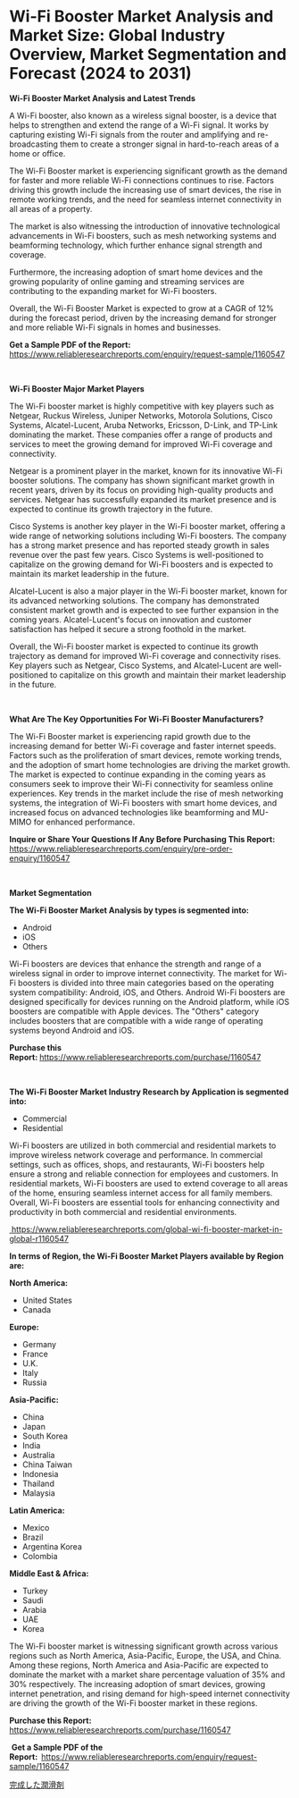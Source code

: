 <p><h1>Wi-Fi Booster Market Analysis and Market Size: Global Industry Overview, Market Segmentation and Forecast (2024 to 2031)</h1></p><p><strong>Wi-Fi Booster Market Analysis and Latest Trends</strong></p>
<p><p>A Wi-Fi booster, also known as a wireless signal booster, is a device that helps to strengthen and extend the range of a Wi-Fi signal. It works by capturing existing Wi-Fi signals from the router and amplifying and re-broadcasting them to create a stronger signal in hard-to-reach areas of a home or office.</p><p>The Wi-Fi Booster market is experiencing significant growth as the demand for faster and more reliable Wi-Fi connections continues to rise. Factors driving this growth include the increasing use of smart devices, the rise in remote working trends, and the need for seamless internet connectivity in all areas of a property.</p><p>The market is also witnessing the introduction of innovative technological advancements in Wi-Fi boosters, such as mesh networking systems and beamforming technology, which further enhance signal strength and coverage.</p><p>Furthermore, the increasing adoption of smart home devices and the growing popularity of online gaming and streaming services are contributing to the expanding market for Wi-Fi boosters.</p><p>Overall, the Wi-Fi Booster Market is expected to grow at a CAGR of 12% during the forecast period, driven by the increasing demand for stronger and more reliable Wi-Fi signals in homes and businesses.</p></p>
<p><strong>Get a Sample PDF of the Report:&nbsp;</strong> <a href="https://www.reliableresearchreports.com/enquiry/request-sample/1160547">https://www.reliableresearchreports.com/enquiry/request-sample/1160547</a></p>
<p>&nbsp;</p>
<p><strong>Wi-Fi Booster Major Market Players</strong></p>
<p><p>The Wi-Fi booster market is highly competitive with key players such as Netgear, Ruckus Wireless, Juniper Networks, Motorola Solutions, Cisco Systems, Alcatel-Lucent, Aruba Networks, Ericsson, D-Link, and TP-Link dominating the market. These companies offer a range of products and services to meet the growing demand for improved Wi-Fi coverage and connectivity.</p><p>Netgear is a prominent player in the market, known for its innovative Wi-Fi booster solutions. The company has shown significant market growth in recent years, driven by its focus on providing high-quality products and services. Netgear has successfully expanded its market presence and is expected to continue its growth trajectory in the future.</p><p>Cisco Systems is another key player in the Wi-Fi booster market, offering a wide range of networking solutions including Wi-Fi boosters. The company has a strong market presence and has reported steady growth in sales revenue over the past few years. Cisco Systems is well-positioned to capitalize on the growing demand for Wi-Fi boosters and is expected to maintain its market leadership in the future.</p><p>Alcatel-Lucent is also a major player in the Wi-Fi booster market, known for its advanced networking solutions. The company has demonstrated consistent market growth and is expected to see further expansion in the coming years. Alcatel-Lucent's focus on innovation and customer satisfaction has helped it secure a strong foothold in the market.</p><p>Overall, the Wi-Fi booster market is expected to continue its growth trajectory as demand for improved Wi-Fi coverage and connectivity rises. Key players such as Netgear, Cisco Systems, and Alcatel-Lucent are well-positioned to capitalize on this growth and maintain their market leadership in the future.</p></p>
<p>&nbsp;</p>
<p><strong>What Are The Key Opportunities For Wi-Fi Booster Manufacturers?</strong></p>
<p><p>The Wi-Fi Booster market is experiencing rapid growth due to the increasing demand for better Wi-Fi coverage and faster internet speeds. Factors such as the proliferation of smart devices, remote working trends, and the adoption of smart home technologies are driving the market growth. The market is expected to continue expanding in the coming years as consumers seek to improve their Wi-Fi connectivity for seamless online experiences. Key trends in the market include the rise of mesh networking systems, the integration of Wi-Fi boosters with smart home devices, and increased focus on advanced technologies like beamforming and MU-MIMO for enhanced performance.</p></p>
<p><strong>Inquire or Share Your Questions If Any Before Purchasing This Report:</strong> <a href="https://www.reliableresearchreports.com/enquiry/pre-order-enquiry/1160547">https://www.reliableresearchreports.com/enquiry/pre-order-enquiry/1160547</a></p>
<p>&nbsp;</p>
<p><strong>Market Segmentation</strong></p>
<p><strong>The Wi-Fi Booster Market Analysis by types is segmented into:</strong></p>
<p><ul><li>Android</li><li>iOS</li><li>Others</li></ul></p>
<p><p>Wi-Fi boosters are devices that enhance the strength and range of a wireless signal in order to improve internet connectivity. The market for Wi-Fi boosters is divided into three main categories based on the operating system compatibility: Android, iOS, and Others. Android Wi-Fi boosters are designed specifically for devices running on the Android platform, while iOS boosters are compatible with Apple devices. The "Others" category includes boosters that are compatible with a wide range of operating systems beyond Android and iOS.</p></p>
<p><strong>Purchase this Report:&nbsp;</strong><a href="https://www.reliableresearchreports.com/purchase/1160547">https://www.reliableresearchreports.com/purchase/1160547</a></p>
<p>&nbsp;</p>
<p><strong>The Wi-Fi Booster Market Industry Research by Application is segmented into:</strong></p>
<p><ul><li>Commercial</li><li>Residential</li></ul></p>
<p><p>Wi-Fi boosters are utilized in both commercial and residential markets to improve wireless network coverage and performance. In commercial settings, such as offices, shops, and restaurants, Wi-Fi boosters help ensure a strong and reliable connection for employees and customers. In residential markets, Wi-Fi boosters are used to extend coverage to all areas of the home, ensuring seamless internet access for all family members. Overall, Wi-Fi boosters are essential tools for enhancing connectivity and productivity in both commercial and residential environments.</p></p>
<p><a href="https://www.reliableresearchreports.com/global-wi-fi-booster-market-in-global-r1160547">&nbsp;https://www.reliableresearchreports.com/global-wi-fi-booster-market-in-global-r1160547</a></p>
<p><strong>In terms of Region, the Wi-Fi Booster Market Players available by Region are:</strong></p>
<p>
    <p> <strong> North America: </strong>
        <ul>
            <li>United States</li>
            <li>Canada</li>
        </ul>
        </p> 
    <p> <strong> Europe: </strong>
        <ul>
            <li>Germany</li>
            <li>France</li>
            <li>U.K.</li>
            <li>Italy</li>
            <li>Russia</li>
        </ul>
        </p> 
    <p> <strong> Asia-Pacific: </strong>
        <ul>
            <li>China</li>
            <li>Japan</li>
            <li>South Korea</li>
            <li>India</li>
            <li>Australia</li>
            <li>China Taiwan</li>
            <li>Indonesia</li>
            <li>Thailand</li>
            <li>Malaysia</li>
        </ul>
        </p> 
    <p> <strong> Latin America: </strong>
        <ul>
            <li>Mexico</li>
            <li>Brazil</li>
            <li>Argentina Korea</li>
            <li>Colombia</li>
        </ul>
        </p> 
    <p> <strong> Middle East & Africa: </strong>
        <ul>
            <li>Turkey</li>
            <li>Saudi</li>
            <li>Arabia</li>
            <li>UAE</li>
            <li>Korea</li>
        </ul>
    </p>
    </p>
<p><p>The Wi-Fi booster market is witnessing significant growth across various regions such as North America, Asia-Pacific, Europe, the USA, and China. Among these regions, North America and Asia-Pacific are expected to dominate the market with a market share percentage valuation of 35% and 30% respectively. The increasing adoption of smart devices, growing internet penetration, and rising demand for high-speed internet connectivity are driving the growth of the Wi-Fi booster market in these regions.</p></p>
<p><strong>Purchase this Report: </strong><a href="https://www.reliableresearchreports.com/purchase/1160547">https://www.reliableresearchreports.com/purchase/1160547</a></p>
<p>&nbsp;<strong>Get a Sample PDF of the Report:&nbsp;&nbsp;</strong><a href="https://www.reliableresearchreports.com/enquiry/request-sample/1160547">https://www.reliableresearchreports.com/enquiry/request-sample/1160547</a></p>
<p><strong></strong></p>
<p><p><a href="https://github.com/BrionnaBoyle/Market-Research-Report-List-1/blob/main/524953488745.md">完成した潤滑剤</a></p></p>